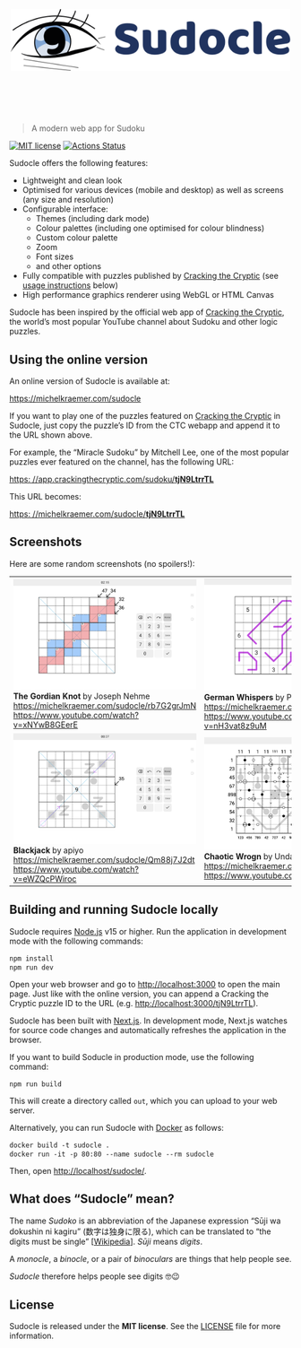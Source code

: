<h1 align="center">
  <br>
  <br>
  <img width="500" src="assets/logo.svg" alt="Sudocle">
  <br>
  <br>
  <br>
</h1>

> A modern web app for Sudoku

[![MIT license](https://img.shields.io/badge/license-MIT-blue.svg)](LICENSE) [![Actions Status](https://github.com/michel-kraemer/sudocle/workflows/Node.js%20CI/badge.svg)](https://github.com/michel-kraemer/sudocle/actions)

Sudocle offers the following features:

* Lightweight and clean look
* Optimised for various devices (mobile and desktop) as well as screens (any
  size and resolution)
* Configurable interface:
  * Themes (including dark mode)
  * Colour palettes (including one optimised for colour blindness)
  * Custom colour palette
  * Zoom
  * Font sizes
  * and other options
* Fully compatible with puzzles published by [Cracking the Cryptic](https://www.youtube.com/c/CrackingTheCryptic)
  (see [usage instructions](#using-the-online-version) below)
* High performance graphics renderer using WebGL or HTML Canvas

Sudocle has been inspired by the official web app of
[Cracking the Cryptic](https://www.youtube.com/c/CrackingTheCryptic), the
world’s most popular YouTube channel about Sudoku and other logic puzzles.

## Using the online version

An online version of Sudocle is available at:

https://michelkraemer.com/sudocle

If you want to play one of the puzzles featured on
[Cracking the Cryptic](https://www.youtube.com/c/CrackingTheCryptic) in
Sudocle, just copy the puzzle’s ID from the CTC webapp and append it to the
URL shown above.

For example, the “Miracle Sudoku” by Mitchell Lee, one of the most popular
puzzles ever featured on the channel, has the following URL:

<a href="https://app.crackingthecryptic.com/sudoku/tjN9LtrrTL">https:
//app.crackingthecryptic.com/sudoku/<strong>tjN9LtrrTL</strong></a>

This URL becomes:

<a href="https://michelkraemer.com/sudocle/tjN9LtrrTL">https:
//michelkraemer.com/sudocle/<strong>tjN9LtrrTL</strong></a>

## Screenshots

Here are some random screenshots (no spoilers!):

<table>
  <tr>
    <td>
      <img src="screenshots/rb7G2grJmN.png" width="100%" /><br />
      <strong>The Gordian Knot</strong> by Joseph Nehme<br />
      <a href="https://michelkraemer.com/sudocle/rb7G2grJmN">https://michelkraemer.com/sudocle/rb7G2grJmN</a>
      <a href="https://www.youtube.com/watch?v=xNYwB8GEerE">https://www.youtube.com/watch?v=xNYwB8GEerE</a>
    </td>
    <td>
      <img src="screenshots/QM8RdBLBb9.png" width="100%" />
      <strong>German Whispers</strong> by Philipp Blume<br />
      <a href="https://michelkraemer.com/sudocle/QM8RdBLBb9">https://michelkraemer.com/sudocle/QM8RdBLBb9</a>
      <a href="https://www.youtube.com/watch?v=nH3vat8z9uM">https://www.youtube.com/watch?v=nH3vat8z9uM</a>
    </td>
  </tr>
  <tr>
    <td>
      <img src="screenshots/Qm88j7J2dt.png" width="100%" />
      <strong>Blackjack</strong> by apiyo<br />
      <a href="https://michelkraemer.com/sudocle/Qm88j7J2dt">https://michelkraemer.com/sudocle/Qm88j7J2dt</a>
      <a href="https://www.youtube.com/watch?v=eWZQcPWiroc">https://www.youtube.com/watch?v=eWZQcPWiroc</a>
    </td>
    <td>
      <img src="screenshots/6dP4FN27HB.png" width="100%" />
      <strong>Chaotic Wrogn</strong> by Undar Beyond<br />
      <a href="https://michelkraemer.com/sudocle/6dP4FN27HB">https://michelkraemer.com/sudocle/6dP4FN27HB</a>
      <a href="https://www.youtube.com/watch?v=zfIomUELg6c">https://www.youtube.com/watch?v=zfIomUELg6c</a>
    </td>
  </tr>
</table>

## Building and running Sudocle locally

Sudocle requires [Node.js](https://nodejs.org/) v15 or higher. Run the
application in development mode with the following commands:

    npm install
    npm run dev

Open your web browser and go to <http://localhost:3000> to open the main page.
Just like with the online version, you can append a Cracking the Cryptic puzzle
ID to the URL (e.g. <http://localhost:3000/tjN9LtrrTL>).

Sudocle has been built with [Next.js](https://nextjs.org/). In development mode,
Next.js watches for source code changes and automatically refreshes the
application in the browser.

If you want to build Soducle in production mode, use the following command:

    npm run build

This will create a directory called `out`, which you can upload to your web
server.

Alternatively, you can run Sudocle with [Docker](https://www.docker.com/) as
follows:

    docker build -t sudocle .
    docker run -it -p 80:80 --name sudocle --rm sudocle

Then, open <http://localhost/sudocle/>.

## What does “Sudocle” mean?

The name *Sudoko* is an abbreviation of the Japanese expression “Sūji wa
dokushin ni kagiru” (数字は独身に限る), which can be translated to “the digits
must be single” [[Wikipedia](https://en.wikipedia.org/wiki/Sudoku)]. *Sūji*
means *digits*.

A *monocle*, a *binocle*, or a pair of *binoculars* are things that help people
see.

*Sudocle* therefore helps people see digits 🤓😉

## License

Sudocle is released under the **MIT license**. See the [LICENSE](LICENSE) file
for more information.
